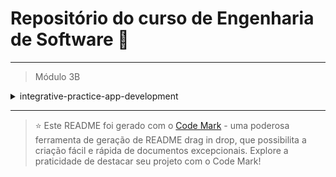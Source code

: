 
# Repositório do curso de Engenharia de Software 🚀
---

> Módulo 3B

<details>

<summary>integrative-practice-app-development</summary>

| Pasta  | Conteúdo                       |
| ------ | ------------------------------ |
| dia_01 | Design Thinking                |
| dia_02 | Ideação                        |
| dia_03 | Levantamento de Requisitos     |
| dia_04 | Kanban                         |
| dia_05 | Prototipagem                   |
| dia_06 | Flutter                        |
| dia_07 | Interface Gráfica              |
| dia_08 | Banco de Dados                 |
| dia_09 | REST                           |
| dia_10 | API G                          |
| dia_11 | Google Maps                    |
| dia_12 | Acelerômetros                  |
| dia_13 | Integração com Cloud Computing |

</details>

--- 


> ⭐️ Este README foi gerado com o [Code Mark](https://codemark.com.br) - uma poderosa ferramenta de geração de README drag in drop, que possibilita a criação fácil e rápida de documentos excepcionais. Explore a praticidade de destacar seu projeto com o Code Mark!